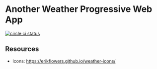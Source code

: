 # Another Weather Progressive Web App

[![circle ci status](https://circleci.com/gh/jgasteiz/weather-pwa.svg?style=shield&circle-token=:circle-token)](https://circleci.com/gh/jgasteiz/weather-pwa/tree/master)


## Resources

- Icons: https://erikflowers.github.io/weather-icons/
